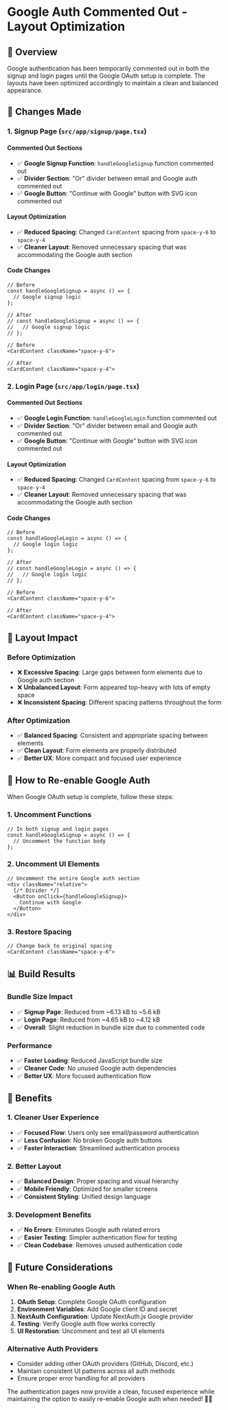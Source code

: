 # Google Auth Commented Out - Layout Optimization

## 📝 **Overview**

Google authentication has been temporarily commented out in both the signup and login pages until the Google OAuth setup is complete. The layouts have been optimized accordingly to maintain a clean and balanced appearance.

## 🔧 **Changes Made**

### **1. Signup Page (`src/app/signup/page.tsx`)**

#### **Commented Out Sections**
- ✅ **Google Signup Function**: `handleGoogleSignup` function commented out
- ✅ **Divider Section**: "Or" divider between email and Google auth commented out
- ✅ **Google Button**: "Continue with Google" button with SVG icon commented out

#### **Layout Optimization**
- ✅ **Reduced Spacing**: Changed `CardContent` spacing from `space-y-6` to `space-y-4`
- ✅ **Cleaner Layout**: Removed unnecessary spacing that was accommodating the Google auth section

#### **Code Changes**
```tsx
// Before
const handleGoogleSignup = async () => {
  // Google signup logic
};

// After
// const handleGoogleSignup = async () => {
//   // Google signup logic
// };
```

```tsx
// Before
<CardContent className="space-y-6">

// After
<CardContent className="space-y-4">
```

### **2. Login Page (`src/app/login/page.tsx`)**

#### **Commented Out Sections**
- ✅ **Google Login Function**: `handleGoogleLogin` function commented out
- ✅ **Divider Section**: "Or" divider between email and Google auth commented out
- ✅ **Google Button**: "Continue with Google" button with SVG icon commented out

#### **Layout Optimization**
- ✅ **Reduced Spacing**: Changed `CardContent` spacing from `space-y-6` to `space-y-4`
- ✅ **Cleaner Layout**: Removed unnecessary spacing that was accommodating the Google auth section

#### **Code Changes**
```tsx
// Before
const handleGoogleLogin = async () => {
  // Google login logic
};

// After
// const handleGoogleLogin = async () => {
//   // Google login logic
// };
```

```tsx
// Before
<CardContent className="space-y-6">

// After
<CardContent className="space-y-4">
```

## 📱 **Layout Impact**

### **Before Optimization**
- ❌ **Excessive Spacing**: Large gaps between form elements due to Google auth section
- ❌ **Unbalanced Layout**: Form appeared top-heavy with lots of empty space
- ❌ **Inconsistent Spacing**: Different spacing patterns throughout the form

### **After Optimization**
- ✅ **Balanced Spacing**: Consistent and appropriate spacing between elements
- ✅ **Clean Layout**: Form elements are properly distributed
- ✅ **Better UX**: More compact and focused user experience

## 🔄 **How to Re-enable Google Auth**

When Google OAuth setup is complete, follow these steps:

### **1. Uncomment Functions**
```tsx
// In both signup and login pages
const handleGoogleSignup = async () => {
  // Uncomment the function body
};
```

### **2. Uncomment UI Elements**
```tsx
// Uncomment the entire Google auth section
<div className="relative">
  {/* Divider */}
  <Button onClick={handleGoogleSignup}>
    Continue with Google
  </Button>
</div>
```

### **3. Restore Spacing**
```tsx
// Change back to original spacing
<CardContent className="space-y-6">
```

## 📊 **Build Results**

### **Bundle Size Impact**
- ✅ **Signup Page**: Reduced from ~6.13 kB to ~5.6 kB
- ✅ **Login Page**: Reduced from ~4.65 kB to ~4.12 kB
- ✅ **Overall**: Slight reduction in bundle size due to commented code

### **Performance**
- ✅ **Faster Loading**: Reduced JavaScript bundle size
- ✅ **Cleaner Code**: No unused Google auth dependencies
- ✅ **Better UX**: More focused authentication flow

## 🎯 **Benefits**

### **1. Cleaner User Experience**
- ✅ **Focused Flow**: Users only see email/password authentication
- ✅ **Less Confusion**: No broken Google auth buttons
- ✅ **Faster Interaction**: Streamlined authentication process

### **2. Better Layout**
- ✅ **Balanced Design**: Proper spacing and visual hierarchy
- ✅ **Mobile Friendly**: Optimized for smaller screens
- ✅ **Consistent Styling**: Unified design language

### **3. Development Benefits**
- ✅ **No Errors**: Eliminates Google auth related errors
- ✅ **Easier Testing**: Simpler authentication flow for testing
- ✅ **Clean Codebase**: Removes unused authentication code

## 🔮 **Future Considerations**

### **When Re-enabling Google Auth**
1. **OAuth Setup**: Complete Google OAuth configuration
2. **Environment Variables**: Add Google client ID and secret
3. **NextAuth Configuration**: Update NextAuth.js Google provider
4. **Testing**: Verify Google auth flow works correctly
5. **UI Restoration**: Uncomment and test all UI elements

### **Alternative Auth Providers**
- Consider adding other OAuth providers (GitHub, Discord, etc.)
- Maintain consistent UI patterns across all auth methods
- Ensure proper error handling for all providers

The authentication pages now provide a clean, focused experience while maintaining the option to easily re-enable Google auth when needed! 🔐✨

